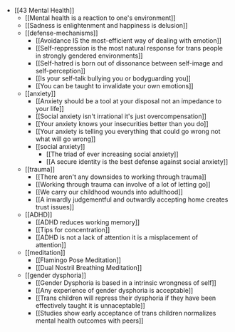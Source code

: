 - [[43 Mental Health]]
	- [[Mental health is a reaction to one's environment]]
	- [[Sadness is enlightenment and happiness is delusion]]
	- [[defense-mechanisms]]
		- [[Avoidance IS the most-efficient way of dealing with emotion]]
		- [[Self-reppression is the most natural response for trans people in strongly gendered environments]]
		- [[Self-hatred is born out of dissonance between self-image and self-perception]]
		- [[Is your self-talk bullying you or bodyguarding you]]
		- [[You can be taught to invalidate your own emotions]]
	- [[anxiety]]
		- [[Anxiety should be a tool at your disposal not an impedance to your life]]
		- [[Social anxiety isn't irrational it's just overcompensation]]
		- [[Your anxiety knows your insecurities better than you do]]
		- [[Your anxiety is telling you everything that could go wrong not what will go wrong]]
		- [[social anxiety]]
			- [[The triad of ever increasing social anxiety]]
			- [[A secure identity is the best defense against social anxiety]]
	- [[trauma]]
		- [[There aren't any downsides to working through trauma]]
		- [[Working through trauma can involve of a lot of letting go]]
		- [[We carry our childhood wounds into adulthood]]
		- [[A inwardly judgementful and outwardly accepting home creates trust issues]]
	- [[ADHD]]
		- [[ADHD reduces working memory]]
		- [[Tips for concentration]]
		- [[ADHD is not a lack of attention it is a misplacement of attention]]
	- [[meditation]]
		- [[Flamingo Pose Meditation]]
		- [[Dual Nostril Breathing Meditation]]
	- [[gender dysphoria]]
		- [[Gender Dysphoria is based in a intrinsic wrongness of self]]
		- [[Any experience of gender dysphoria is acceptable]]
		- [[Trans children will repress their dysphoria if they have been effectively taught it is unnaceptable]]
		- [[Studies show early acceptance of trans children normalizes mental health outcomes with peers]]
